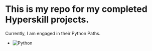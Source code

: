 # This is my repo for my completed Hyperskill projects.

Currently, I am engaged in their Python Paths.
- ![Python](https://img.shields.io/badge/Python-%233776AB?style=flat&logo=python&logoColor=white)
